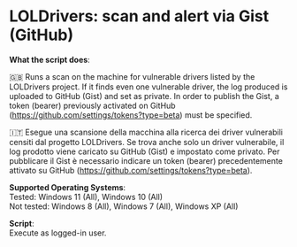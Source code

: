# LOLDrivers: scan and alert via Gist (GitHub)

**What the script does**:

🇬🇧 Runs a scan on the machine for vulnerable drivers listed by the LOLDrivers project. If it finds even one vulnerable driver, the log produced is uploaded to GitHub (Gist) and set as private. In order to publish the Gist, a token (bearer) previously activated on GitHub (https://github.com/settings/tokens?type=beta) must be specified.

🇮🇹 Esegue una scansione della macchina alla ricerca dei driver vulnerabili censiti dal progetto LOLDrivers. Se trova anche solo un driver vulnerabile, il log prodotto viene caricato su GitHub (Gist) e impostato come privato. Per pubblicare il Gist è necessario indicare un token (bearer) precedentemente attivato su GitHub (https://github.com/settings/tokens?type=beta).

**Supported Operating Systems**:  
Tested: Windows 11 (All), Windows 10 (All)  
Not tested: Windows 8 (All), Windows 7 (All), Windows XP (All)

**Script**:  
Execute as logged-in user.